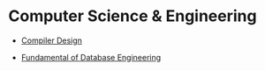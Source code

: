 # Computer Science & Engineering

- [Compiler Design](https://github.com/Aziz-Ru/Web/tree/main/Compiler-Design)

- [Fundamental of Database Engineering](https://github.com/Aziz-Ru/Web/tree/main/Database)
